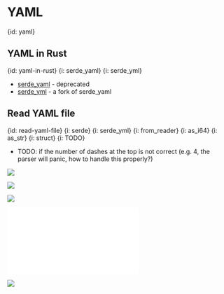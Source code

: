 # YAML
{id: yaml}

## YAML in Rust
{id: yaml-in-rust}
{i: serde_yaml}
{i: serde_yml}

* [serde_yaml](https://crates.io/crates/serde_yaml) - deprecated
* [serde_yml](https://crates.io/crates/serde_yml) - a fork of serde_yaml

## Read YAML file
{id: read-yaml-file}
{i: serde}
{i: serde_yml}
{i: from_reader}
{i: as_i64}
{i: as_str}
{i: struct}
{i: TODO}

* TODO: if the number of dashes at the top is not correct (e.g. 4, the parser will panic, how to handle this properly?)

![](examples/yaml/read-yaml-file/out.out)


![](examples/yaml/read-yaml-file/data.yaml)

![](examples/yaml/read-yaml-file/Cargo.toml)


![](examples/yaml/read-yaml-file/src/main.rs)

![](examples/yaml/read-yaml-file/out.out)


